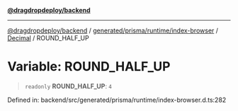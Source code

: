 [**@dragdropdeploy/backend**](../../../../../../../README.md)

***

[@dragdropdeploy/backend](../../../../../../../README.md) / [generated/prisma/runtime/index-browser](../../../README.md) / [Decimal](../README.md) / ROUND\_HALF\_UP

# Variable: ROUND\_HALF\_UP

> `readonly` **ROUND\_HALF\_UP**: `4`

Defined in: backend/src/generated/prisma/runtime/index-browser.d.ts:282
